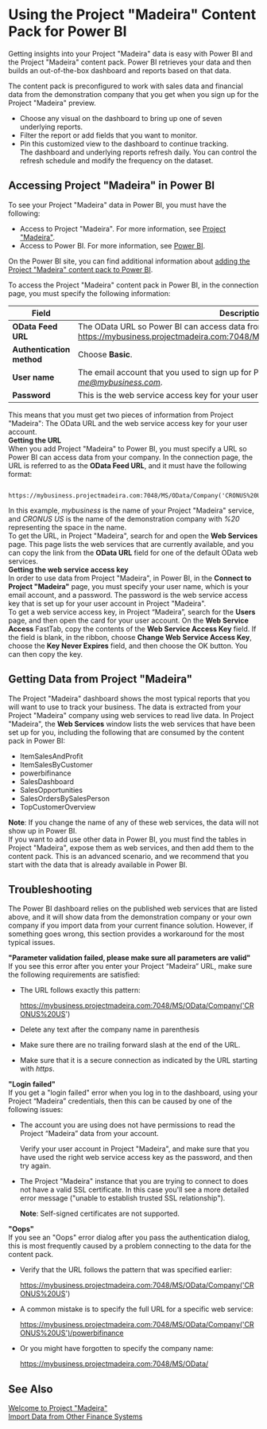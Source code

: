 <properties
	pageTitle="Using the Project “Madeira” Content Pack for Power BI | Project “Madeira”"
    description="Using the Project “Madeira” content pack for Power BI" 
	services="" 
	documentationCenter="Madeira"
	authors="edupont04"/>
# Using the Project "Madeira" Content Pack for Power BI
Getting insights into your Project "Madeira" data is easy with Power BI and the Project "Madeira" content pack. Power BI retrieves your data and then builds an out-of-the-box dashboard and reports based on that data.  

The content pack is preconfigured to work with sales data and financial data from the demonstration company that you get when you sign up for the Project "Madeira" preview.  

- Choose any visual on the dashboard to bring up one of seven underlying reports.  
- Filter the report or add fields that you want to monitor.  
- Pin this customized view to the dashboard to continue tracking.  
The dashboard and underlying reports refresh daily. You can control the refresh schedule and modify the frequency on the dataset.  

## Accessing Project "Madeira" in Power BI
To see your Project "Madeira" data in Power BI, you must have the following:  

- Access to Project "Madeira". For more information, see [Project "Madeira"](http://go.microsoft.com/fwlink/?LinkID=759714).  
- Access to Power BI. For more information, see [Power BI](https://powerbi.microsoft.com).

On the Power BI site, you can find additional information about [adding the Project "Madeira" content pack to Power BI](http://go.microsoft.com/fwlink/?LinkID=760850).  
  
To access the Project "Madeira" content pack in Power BI, in the connection page, you must specify the following information:

| Field       | Description              |
|-------------|--------------------------|
|**OData Feed URL**|The OData URL so Power BI can access data from your company, such as https://mybusiness.projectmadeira.com:7048/MS/OData/Company('CRONUS%20US').|
|**Authentication method**|Choose **Basic**.|
|**User name**|The email account that you used to sign up for Project "Madeira", such as *me@mybusiness.com*.|
|**Password**|This is the web service access key for your user account in Project "Maderia".| 

This means that you must get two pieces of information from Project "Madeira": The OData URL and the web service access key for your user account.  
**Getting the URL**  
When you add Project "Madeira" to Power BI, you must specify a URL so Power BI can access data from your company. In the connection page, the URL is referred to as the **OData Feed URL**, and it must have the following format:

         https://mybusiness.projectmadeira.com:7048/MS/OData/Company('CRONUS%20US')  
In this example, *mybusiness* is the name of your Project "Madeira" service, and *CRONUS US* is the name of the demonstration company with *%20* representing the space in the name.   
To get the URL, in Project "Madeira", search for and open the **Web Services** page. This page lists the web services that are currently available, and you can copy the link from the **OData URL** field for one of the default OData web services.  
**Getting the web service access key**  
In order to use data from Project "Madeira", in Power BI, in the **Connect to Project "Madeira"** page, you must specify your user name, which is your email account, and a password. The password is the web service access key that is set up for your user account in Project "Madeira".  
To get a web service access key, in Project “Madeira”, search for the **Users** page, and then open the card for your user account. On the **Web Service Access** FastTab, copy the contents of the **Web Service Access Key** field. If the field is blank, in the ribbon, choose **Change Web Service Access Key**, choose the **Key Never Expires** field, and then choose the OK button. You can then copy the key.  
  
## Getting Data from Project "Madeira"
The Project "Madeira" dashboard shows the most typical reports that you will want to use to track your business. The data is extracted from your Project "Madeira" company using web services to read live data. In Project "Madeira", the **Web Services** window lists the web services that have been set up for you, including the following that are consumed by the content pack in Power BI:  

- ItemSalesAndProfit  
- ItemSalesByCustomer  
- powerbifinance  
- SalesDashboard  
- SalesOpportunities  
- SalesOrdersBySalesPerson  
- TopCustomerOverview  

**Note**: If you change the name of any of these web services, the data will not show up in Power BI.  
If you want to add use other data in Power BI, you must find the tables in Project "Madeira", expose them as web services, and then add them to the content pack. This is an advanced scenario, and we recommend that you start with the data that is already available in Power BI.  

## Troubleshooting
The Power BI dashboard relies on the published web services that are listed above, and it will show data from the demonstration company or your own company if you import data from your current finance solution. However, if something goes wrong, this section provides a workaround for the most typical issues.  

**"Parameter validation failed, please make sure all parameters are valid"**  
If you see this error after you enter your Project “Madeira” URL, make sure the following requirements are satisfied:  

- The URL follows exactly this pattern:
  
    https://mybusiness.projectmadeira.com:7048/MS/OData/Company('CRONUS%20US')  
- Delete any text after the company name in parenthesis  
- Make sure there are no trailing forward slash at the end of the URL.  
- Make sure that it is a secure connection as indicated by the URL starting with *https*.  

 
**"Login failed"**  
If you get a "login failed" error when you log in to the dashboard, using your Project “Madeira” credentials, then this can be caused by one of the following issues: 
  
* The account you are using does not have permissions to read the Project “Madeira” data from your account.
  
    Verify your user account in Project "Madeira", and make sure that you have used the right web service access key as the password, and then try again.  
* The Project "Madeira"  instance that you are trying to connect to does not have a valid SSL certificate. In this case you'll see a more detailed error message ("unable to establish trusted SSL relationship").
  
    **Note**: Self-signed certificates are not supported.  
  

**"Oops"**  
If you see an "Oops" error dialog after you pass the authentication dialog, this is most frequently caused by a problem connecting to the data for the content pack. 
  
* Verify that the URL follows the pattern that was specified earlier:
  
    https://mybusiness.projectmadeira.com:7048/MS/OData/Company('CRONUS%20US')  
* A common mistake is to specify the full URL for a specific web service:
  
    https://mybusiness.projectmadeira.com:7048/MS/OData/Company('CRONUS%20US')/powerbifinance  
* Or you might have forgotten to specify the company name:
  
    https://mybusiness.projectmadeira.com:7048/MS/OData/  

  
## See Also
[Welcome to Project "Madeira"](madeira-get-started.md)  
[Import Data from Other Finance Systems](upload-data.md)  
  